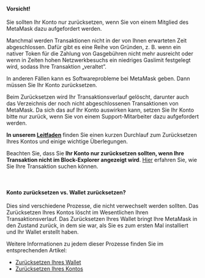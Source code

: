 
#### Vorsicht!


Sie sollten Ihr Konto nur zurücksetzen, wenn Sie von einem Mitglied des MetaMask dazu aufgefordert werden.



Manchmal werden Transaktionen nicht in der von Ihnen erwarteten Zeit abgeschlossen. Dafür gibt es eine Reihe von Gründen, z. B. wenn ein nativer Token für die Zahlung von Gasgebühren nicht mehr ausreicht oder wenn in Zeiten hohen Netzwerkbesuchs ein niedriges Gaslimit festgelegt wird, sodass Ihre Transaktion „veraltet”.


In anderen Fällen kann es Softwareprobleme bei MetaMask geben. Dann müssen Sie Ihr Konto zurücksetzen.


Beim Zurücksetzen wird Ihr Transaktionsverlauf gelöscht, darunter auch das Verzeichnis der noch nicht abgeschlossenen Transaktionen von MetaMask. Da sich das auf Ihr Konto auswirken kann, setzen Sie Ihr Konto bitte nur zurück, wenn Sie von einem Support-Mitarbeiter dazu aufgefordert werden.


**In unserem [Leitfaden](https://support.metamask.io/hc/en-us/articles/360015488891)** finden Sie einen kurzen Durchlauf zum Zurücksetzen Ihres Kontos und einige wichtige Überlegungen. 


Beachten Sie, dass Sie **Ihr Konto nur zurücksetzen sollten, wenn Ihre Transaktion nicht im Block-Explorer angezeigt wird**. [Hier](https://support.metamask.io/hc/en-us/articles/360057536611) erfahren Sie, wie Sie Ihre Transaktion suchen können.


 



#### Konto zurücksetzen vs. Wallet zurücksetzen?


Dies sind verschiedene Prozesse, die nicht verwechselt werden sollten. Das Zurücksetzen Ihres Kontos löscht im Wesentlichen Ihren Transaktionsverlauf. Das Zurücksetzen Ihres Wallet bringt Ihre MetaMask in den Zustand zurück, in dem sie war, als Sie es zum ersten Mal installiert und Ihr Wallet erstellt haben.


Weitere Informationen zu jedem dieser Prozesse finden Sie im entsprechenden Artikel:


* [Zurücksetzen Ihres Wallet](https://support.metamask.io/hc/en-us/articles/4556918516763)
* [Zurücksetzen Ihres Kontos](https://support.metamask.io/hc/en-us/articles/360015488891)


